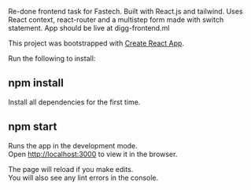 Re-done frontend task for Fastech. Built with React.js and tailwind. Uses React context, react-router and a multistep form made with switch statement. 
App should be live at digg-frontend.ml

This project was bootstrapped with [Create React App](https://github.com/facebook/create-react-app).

Run the following to install:

## npm install

Install all dependencies for the first time.

## npm start

Runs the app in the development mode.\
Open [http://localhost:3000](http://localhost:3000) to view it in the browser.

The page will reload if you make edits.\
You will also see any lint errors in the console.
